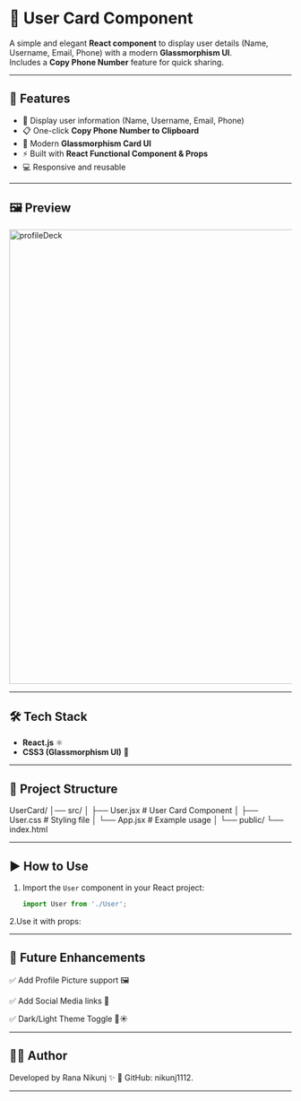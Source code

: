 # 🧑 User Card Component

A simple and elegant **React component** to display user details (Name, Username, Email, Phone) with a modern **Glassmorphism UI**.  
Includes a **Copy Phone Number** feature for quick sharing.

---

## 🚀 Features
- 📝 Display user information (Name, Username, Email, Phone)  
- 📋 One-click **Copy Phone Number to Clipboard**  
- 🎨 Modern **Glassmorphism Card UI**  
- ⚡ Built with **React Functional Component & Props**  
- 💻 Responsive and reusable  

---

## 🖼️ Preview


<img width="1437" height="811" alt="profileDeck" src="https://github.com/user-attachments/assets/148e070b-e78d-4f96-969e-1c044749484c" />


---

## 🛠️ Tech Stack
- **React.js** ⚛️  
- **CSS3 (Glassmorphism UI)** 🎨  

---

## 📂 Project Structure

UserCard/
│── src/
│ ├── User.jsx # User Card Component
│ ├── User.css # Styling file
│ └── App.jsx # Example usage
│
└── public/
└── index.html


---

## ▶️ How to Use

1. Import the `User` component in your React project:
   ```jsx
   import User from './User';


2.Use it with props:
<User 
   name="John Doe" 
   username="johndoe" 
   email="john@example.com" 
   phone="+91 9876543210" 
/>

---

## 📌 Future Enhancements

✅ Add Profile Picture support 🖼️

✅ Add Social Media links 🔗

✅ Dark/Light Theme Toggle 🌙☀️

---

## 👨‍💻 Author

Developed by Rana Nikunj ✨
📌 GitHub: nikunj1112.

---
